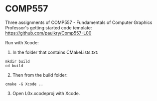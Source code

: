 # COMP557
Three assignments of COMP557 - Fundamentals of Computer Graphics
Professor's getting started code template:
https://github.com/paulkry/Comp557-L00

Run with Xcode:
1. In the folder that contains CMakeLists.txt:
```
mkdir build
cd build
```
2. Then from the build folder:
```
cmake -G Xcode ..
```
3. Open L0x.xcodeproj with Xcode.
